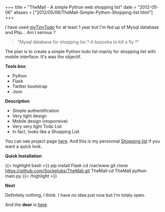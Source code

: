 +++
title = "TheMall - A simple Python web shopping list"
date = "2012-05-06"
aliases = ["2012/05/06/TheMall-Simple-Python-Shopping-list.html"]
+++

I have used [myTinyTodo][1] for at least 1 year but I'm fed up of Mysql database and Php...
Am I serious ?

> "Mysql database for shopping list ? A bazooka to kill a fly ?"

The plan is to create a simple Python todo list mainly for shopping list with mobile interface. It's was the objectif.

__Tools box__:

 * Python
 * Flask
 * Twitter bootstrap
 * Json

__Description__

 * Simple authentification
 * Very light design
 * Mobile design (responsive)
 * Very very light Todo List
 * In fact, looks like a Shopping List

You can see project page [here][2].
And this is my personnal [Shopping list][3] if you want a quick look.

__Quick Installation__

{{< highlight bash >}}
pip install Flask
cd /var/www
git clone https://github.com/Socketubs/TheMall.git TheMall
cd TheMall
python main.py
{{< /highlight >}}

__Next__

Definitely nothing, I think.
I have no idea just now but I'm totaly open.

And the __door__ is [here][4].

[1]: http://mytinytodo.net
[2]: http://socketubs.github.com/TheMall
[3]: http://todo.socketubs.net
[4]: https://github.com/Socketubs/TheMall/issues
